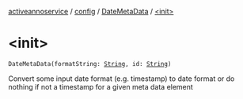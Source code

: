 [activeannoservice](../../index.md) / [config](../index.md) / [DateMetaData](index.md) / [&lt;init&gt;](./-init-.md)

# &lt;init&gt;

`DateMetaData(formatString: `[`String`](https://kotlinlang.org/api/latest/jvm/stdlib/kotlin/-string/index.html)`, id: `[`String`](https://kotlinlang.org/api/latest/jvm/stdlib/kotlin/-string/index.html)`)`

Convert some input date format (e.g. timestamp) to date format or do nothing if not a timestamp for a given meta data element

